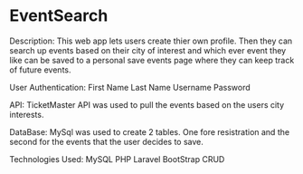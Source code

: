 # EventSearch

Description:
This web app lets users create thier own profile. Then they can search up events based on their city of interest and which ever event they like can be saved to a personal save events page where they can keep track of future events.

User Authentication:
First Name
Last Name
Username
Password

API:
TicketMaster API was used to pull the events based on the users city interests.

DataBase:
MySql was used to create 2 tables. One fore resistration and the second for the events that the user decides to save. 

Technologies Used:
MySQL
PHP
Laravel
BootStrap
CRUD
